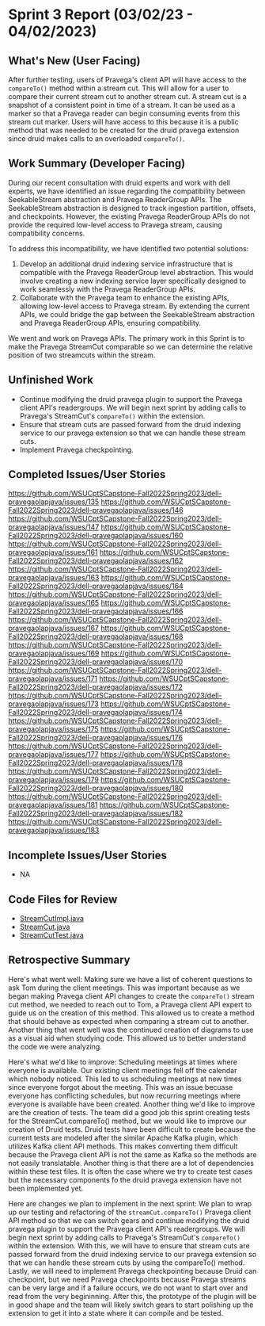 # Sprint 3 Report (03/02/23 - 04/02/2023)

## What's New (User Facing)
After further testing, users of Pravega's client API will have access to the `compareTo()` method within a stream cut. 
This will allow for a user to compare their current stream cut to another stream cut. A stream cut is a snapshot of a consistent 
point in time of a stream. It can be used as a marker so that a Pravega reader can begin consuming events from this stream cut marker.
Users will have access to this because it is a public method that was needed to be created for the druid pravega extension since druid 
makes calls to an overloaded `compareTo()`.

## Work Summary (Developer Facing)
During our recent consultation with druid experts and work with dell experts, we have identified an issue regarding 
the compatibility between SeekableStream abstraction and Pravega ReaderGroup APIs. The SeekableStream abstraction is 
designed to track ingestion partition, offsets, and checkpoints. However, the existing Pravega ReaderGroup APIs do 
not provide the required low-level access to Pravega stream, causing compatibility concerns.

To address this incompatibility, we have identified two potential solutions:
1. Develop an additional druid indexing service infrastructure that is compatible with the Pravega ReaderGroup level abstraction. 
This would involve creating a new indexing service layer specifically designed to work seamlessly with the Pravega ReaderGroup APIs.
2. Collaborate with the Pravega team to enhance the existing APIs, allowing low-level access to Pravega stream.
By extending the current APIs, we could bridge the gap between the SeekableStream abstraction and Pravega ReaderGroup APIs, ensuring compatibility.

We went and work on Pravega APIs. The primary work in this Sprint is to make the Pravega StreamCut comparable so we can determine the relative position
of two streamcuts within the stream.

## Unfinished Work
- Continue modifying the druid pravega plugin to support the Pravega client API's readergroups. We will begin next sprint by adding calls to Pravega's StreamCut's `compareTo()` within the extension.
- Ensure that stream cuts are passed forward from the druid indexing service to our pravega extension so that we can handle these stream cuts.
- Implement Pravega checkpointing.

## Completed Issues/User Stories
https://github.com/WSUCptSCapstone-Fall2022Spring2023/dell-pravegaolapjava/issues/135
https://github.com/WSUCptSCapstone-Fall2022Spring2023/dell-pravegaolapjava/issues/146
https://github.com/WSUCptSCapstone-Fall2022Spring2023/dell-pravegaolapjava/issues/147
https://github.com/WSUCptSCapstone-Fall2022Spring2023/dell-pravegaolapjava/issues/160
https://github.com/WSUCptSCapstone-Fall2022Spring2023/dell-pravegaolapjava/issues/161
https://github.com/WSUCptSCapstone-Fall2022Spring2023/dell-pravegaolapjava/issues/162
https://github.com/WSUCptSCapstone-Fall2022Spring2023/dell-pravegaolapjava/issues/163
https://github.com/WSUCptSCapstone-Fall2022Spring2023/dell-pravegaolapjava/issues/164
https://github.com/WSUCptSCapstone-Fall2022Spring2023/dell-pravegaolapjava/issues/165
https://github.com/WSUCptSCapstone-Fall2022Spring2023/dell-pravegaolapjava/issues/166
https://github.com/WSUCptSCapstone-Fall2022Spring2023/dell-pravegaolapjava/issues/167
https://github.com/WSUCptSCapstone-Fall2022Spring2023/dell-pravegaolapjava/issues/168
https://github.com/WSUCptSCapstone-Fall2022Spring2023/dell-pravegaolapjava/issues/169
https://github.com/WSUCptSCapstone-Fall2022Spring2023/dell-pravegaolapjava/issues/170
https://github.com/WSUCptSCapstone-Fall2022Spring2023/dell-pravegaolapjava/issues/171
https://github.com/WSUCptSCapstone-Fall2022Spring2023/dell-pravegaolapjava/issues/172
https://github.com/WSUCptSCapstone-Fall2022Spring2023/dell-pravegaolapjava/issues/173
https://github.com/WSUCptSCapstone-Fall2022Spring2023/dell-pravegaolapjava/issues/174
https://github.com/WSUCptSCapstone-Fall2022Spring2023/dell-pravegaolapjava/issues/175
https://github.com/WSUCptSCapstone-Fall2022Spring2023/dell-pravegaolapjava/issues/176
https://github.com/WSUCptSCapstone-Fall2022Spring2023/dell-pravegaolapjava/issues/177
https://github.com/WSUCptSCapstone-Fall2022Spring2023/dell-pravegaolapjava/issues/178
https://github.com/WSUCptSCapstone-Fall2022Spring2023/dell-pravegaolapjava/issues/179
https://github.com/WSUCptSCapstone-Fall2022Spring2023/dell-pravegaolapjava/issues/180
https://github.com/WSUCptSCapstone-Fall2022Spring2023/dell-pravegaolapjava/issues/181
https://github.com/WSUCptSCapstone-Fall2022Spring2023/dell-pravegaolapjava/issues/182
https://github.com/WSUCptSCapstone-Fall2022Spring2023/dell-pravegaolapjava/issues/183

 ## Incomplete Issues/User Stories
- NA

## Code Files for Review
- [StreamCutImpl.java](https://github.com/derekm/pravega/blob/c76e8773cdf758301dd335e4c652a660acc7a0fd/client/src/main/java/io/pravega/client/stream/impl/StreamCutImpl.java)
- [StreamCut.java](https://github.com/derekm/pravega/blob/c76e8773cdf758301dd335e4c652a660acc7a0fd/client/src/main/java/io/pravega/client/stream/StreamCut.java)
- [StreamCutTest.java](https://github.com/derekm/pravega/blob/a606aa7bc47a3aa9b52f200a78673895e5e9b9d9/client/src/test/java/io/pravega/client/stream/StreamCutTest.java)

## Retrospective Summary
Here's what went well: Making sure we have a list of coherent questions to ask Tom during the client meetings. This was important because as we began making Pravega client API changes to create the `compareTo()` stream cut method, we needed to reach out to Tom, a Pravega client API expert to guide us on the creation of this method. This allowed us to create a method that should behave as expected when comparing a stream cut to another. Another thing that went well was the continued creation of diagrams to use as a visual aid when studying code. This allowed us to better understand the code we were analyzing.

Here's what we'd like to improve: Scheduling meetings at times where everyone is available. Our existing client meetings fell off the calendar which nobody noticed. This led to us scheduling meetings at new times since everyone forgot about the meeting. This was an issue becuase everyone has conflicting schedules, but now recurring meetings where everyone is available have been created. Another thing we'd like to improve are the creation of tests. The team did a good job this sprint creating tests for the StreamCut.compareTo() method, but we would like to improve our creation of Druid tests. Druid tests have been difficult to create because the current tests are modeled after the similar Apache Kafka plugin, which utilizes Kafka client API methods. This makes converting them difficult because the Pravega client API is not the same as Kafka so the methods are not easily translatable. Another thing is that there are a lot of dependencies within these test files. It is often the case where we try to create test cases but the necessary components fo the druid pravega extension have not been implemented yet.

Here are changes we plan to implement in the next sprint: We plan to wrap up our testing and refactoring of the `streamCut.compareTo()` Pravega client API method so that we can switch gears and continue modifying the druid pravega plugin to support the Pravega client API's readergroups. We will begin next sprint by adding calls to Pravega's StreamCut's `compareTo()` within the extension. With this, we will have to ensure that stream cuts are passed forward from the druid indexing service to our pravega extension so that we can handle these stream cuts by using the compareTo() method. Lastly, we will need to implement Pravega checkpointing because Druid can checkpoint, but we need Pravega checkpoints because Pravega streams can be very large and if a failure occurs, we do not want to start over and read from the very begininning. After this, the prototype of the plugin will be in good shape and the team will likely switch gears to start polishing up the extension to get it into a state where it can compile and be tested.
